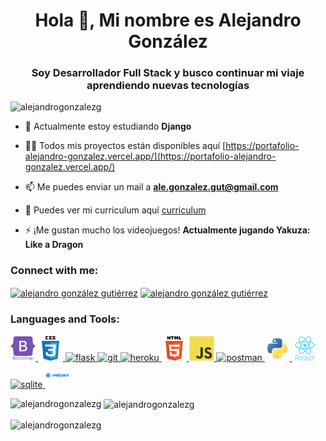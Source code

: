 <h1 align="center">Hola 👋, Mi nombre es Alejandro González</h1>
<h3 align="center">Soy Desarrollador Full Stack y busco continuar mi viaje aprendiendo nuevas tecnologías</h3>

<p align="left"> <img src="https://komarev.com/ghpvc/?username=alejandrogonzalezg&label=Profile%20views&color=0e75b6&style=flat" alt="alejandrogonzalezg" /> </p>

- 🌱 Actualmente estoy estudiando **Django**

- 👨‍💻 Todos mis proyectos están disponibles aquí [https://portafolio-alejandro-gonzalez.vercel.app/](https://portafolio-alejandro-gonzalez.vercel.app/)

- 📫 Me puedes enviar un mail a **ale.gonzalez.gut@gmail.com**

- 📄 Puedes ver mi curriculum aquí [curriculum]

- ⚡ ¡Me gustan mucho los videojuegos! **Actualmente jugando Yakuza: Like a Dragon**

<h3 align="left">Connect with me:</h3>
<p align="left">
<a href="https://linkedin.com/in/alejandro-moises-gonzalez" target="blank"><img align="center" src="https://raw.githubusercontent.com/rahuldkjain/github-profile-readme-generator/master/src/images/icons/Social/linked-in-alt.svg" alt="alejandro gonzález gutiérrez" height="30" width="40" /></a>
<a href="https://fb.com/aleee.gonzalez.gut" target="blank"><img align="center" src="https://raw.githubusercontent.com/rahuldkjain/github-profile-readme-generator/master/src/images/icons/Social/facebook.svg" alt="alejandro gonzález gutiérrez" height="30" width="40" /></a>
</p>

<h3 align="left">Languages and Tools:</h3>
<p align="left"> <a href="https://getbootstrap.com" target="_blank" rel="noreferrer"> <img src="https://raw.githubusercontent.com/devicons/devicon/master/icons/bootstrap/bootstrap-plain-wordmark.svg" alt="bootstrap" width="40" height="40"/> </a> <a href="https://www.w3schools.com/css/" target="_blank" rel="noreferrer"> <img src="https://raw.githubusercontent.com/devicons/devicon/master/icons/css3/css3-original-wordmark.svg" alt="css3" width="40" height="40"/> </a> <a href="https://flask.palletsprojects.com/" target="_blank" rel="noreferrer"> <img src="https://www.vectorlogo.zone/logos/pocoo_flask/pocoo_flask-icon.svg" alt="flask" width="40" height="40"/> </a> <a href="https://git-scm.com/" target="_blank" rel="noreferrer"> <img src="https://www.vectorlogo.zone/logos/git-scm/git-scm-icon.svg" alt="git" width="40" height="40"/> </a> <a href="https://heroku.com" target="_blank" rel="noreferrer"> <img src="https://www.vectorlogo.zone/logos/heroku/heroku-icon.svg" alt="heroku" width="40" height="40"/> </a> <a href="https://www.w3.org/html/" target="_blank" rel="noreferrer"> <img src="https://raw.githubusercontent.com/devicons/devicon/master/icons/html5/html5-original-wordmark.svg" alt="html5" width="40" height="40"/> </a> <a href="https://developer.mozilla.org/en-US/docs/Web/JavaScript" target="_blank" rel="noreferrer"> <img src="https://raw.githubusercontent.com/devicons/devicon/master/icons/javascript/javascript-original.svg" alt="javascript" width="40" height="40"/> </a> <a href="https://postman.com" target="_blank" rel="noreferrer"> <img src="https://www.vectorlogo.zone/logos/getpostman/getpostman-icon.svg" alt="postman" width="40" height="40"/> </a> <a href="https://www.python.org" target="_blank" rel="noreferrer"> <img src="https://raw.githubusercontent.com/devicons/devicon/master/icons/python/python-original.svg" alt="python" width="40" height="40"/> </a> <a href="https://reactjs.org/" target="_blank" rel="noreferrer"> <img src="https://raw.githubusercontent.com/devicons/devicon/master/icons/react/react-original-wordmark.svg" alt="react" width="40" height="40"/> </a> <a href="https://www.sqlite.org/" target="_blank" rel="noreferrer"> <img src="https://www.vectorlogo.zone/logos/sqlite/sqlite-icon.svg" alt="sqlite" width="40" height="40"/> </a> <a href="https://webpack.js.org" target="_blank" rel="noreferrer"> <img src="https://raw.githubusercontent.com/devicons/devicon/d00d0969292a6569d45b06d3f350f463a0107b0d/icons/webpack/webpack-original-wordmark.svg" alt="webpack" width="40" height="40"/> </a> </p>

<p><img align="left" src="https://github-readme-stats.vercel.app/api/top-langs?username=alejandrogonzalezg&show_icons=true&locale=en&layout=compact" alt="alejandrogonzalezg" /></p>

<p>&nbsp;<img align="center" src="https://github-readme-stats.vercel.app/api?username=alejandrogonzalezg&show_icons=true&locale=en" alt="alejandrogonzalezg" /></p>

<p><img align="center" src="https://github-readme-streak-stats.herokuapp.com/?user=alejandrogonzalezg&" alt="alejandrogonzalezg" /></p>


[curriculum]: https://www.canva.com/design/DAFJxyzj0nc/67-vZPAhyhQgTPLQVSedVQ/view?utm_content=DAFJxyzj0nc&utm_campaign=designshare&utm_medium=link&utm_source=publishsharelink